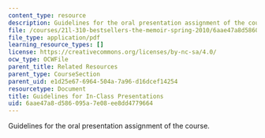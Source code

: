 ```yaml
---
content_type: resource
description: Guidelines for the oral presentation assignment of the course.
file: /courses/21l-310-bestsellers-the-memoir-spring-2010/6aae47a8d586095a7e08ee8dd4779664_MIT21L_310S10_rr01.pdf
file_type: application/pdf
learning_resource_types: []
license: https://creativecommons.org/licenses/by-nc-sa/4.0/
ocw_type: OCWFile
parent_title: Related Resources
parent_type: CourseSection
parent_uid: e1d25e67-6964-504a-7a96-d16dcef14254
resourcetype: Document
title: Guidelines for In-Class Presentations
uid: 6aae47a8-d586-095a-7e08-ee8dd4779664
---
```

Guidelines for the oral presentation assignment of the course.